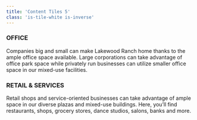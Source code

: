 ```yaml
---
title: 'Content Tiles 5'
class: 'is-tile-white is-inverse'
---
```


### OFFICE

Companies big and small can make Lakewood Ranch home thanks to the ample office space available. Large corporations can take advantage of office park space while privately run businesses can utilize smaller office space in our mixed-use facilities.
### RETAIL & SERVICES

Retail shops and service-oriented businesses can take advantage of ample space in our diverse plazas and mixed-use buildings. Here, you’ll find restaurants, shops, grocery stores, dance studios, salons, banks and more.